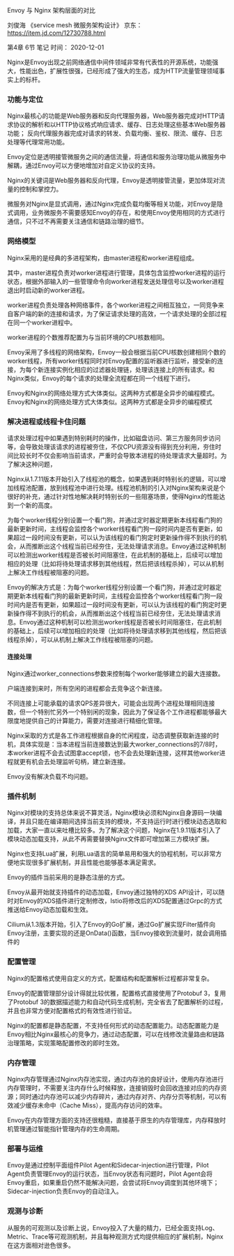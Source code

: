 

Envoy 与 Nginx 架构层面的对比

 刘俊海 《service mesh 微服务架构设计》 京东：https://item.jd.com/12730788.html

第4章 6节  笔记 时间： 2020-12-01

Nginx是Envoy出现之前网络通信中间件领域非常有代表性的开源系统，功能强大，性能出色，扩展性很强，已经形成了强大的生态，成为HTTP流量管理领域事实上的标杆。

### 功能与定位

Nginx最核心的功能是Web服务器和反向代理服务器，Web服务器完成对HTTP请求协议的解析和以HTTP协议格式响应请求、缓存、日志处理这些基本Web服务器功能；
反向代理服务器完成对请求的转发、负载均衡、鉴权、限流、缓存、日志处理等代理常用功能。

Envoy定位是透明接管微服务之间的通信流量，将通信和服务治理功能从微服务中解耦，通过Envoy可以方便地增加对自定义协议的支持。

Nginx的关键词是Web服务器和反向代理，Envoy是透明接管流量，更加体现对流量的控制和掌控力。

微服务对Nginx是显式调用，通过Nginx完成负载均衡等相关功能，对Envoy是隐式调用，业务微服务不需要感知Envoy的存在，和使用Envoy使用相同的方式进行通信，只不过不再需要关注通信和链路治理的细节。

### 网络模型

Nginx采用的是经典的多进程架构，由master进程和worker进程组成。

其中，master进程负责对worker进程进行管理，具体包含监控worker进程的运行状态，根据外部输入的一些管理命令向worker进程发送处理信号以及worker进程退出时启动新的worker进程。

worker进程负责处理各种网络事件，各个worker进程之间相互独立，一同竞争来自客户端的新的连接和请求，为了保证请求处理的高效，一个请求处理的全部过程在同一个worker进程中。

worker进程的个数推荐配置为与当前环境的CPU核数相同。

Envoy采用了多线程的网络架构，Envoy一般会根据当前CPU核数创建相同个数的worker线程，所有worker线程同时对Envoy配置的监听器进行监听，接受新的连接，为每个新连接实例化相应的过滤器处理链，处理该连接上的所有请求。和Nginx类似，Envoy的每个请求的处理全流程都在同一个线程下进行。

Envoy和Nginx的网络处理方式大体类似。这两种方式都是全异步的编程模式。 Envoy和Nginx的网络处理方式大体类似。这两种方式都是全异步的编程模式

### 解决进程或线程卡住问题

请求处理过程中如果遇到特别耗时的操作，比如磁盘访问、第三方服务同步访问等，会导致处理该请求的进程被夯住，不仅CPU资源没有得到充分利用，夯住时间比较长时不仅会影响当前请求，严重时会导致本进程的待处理请求大量超时。为了解决这种问题，

Nginx从1.7.11版本开始引入了线程池的概念，如果遇到耗时特别长的逻辑，可以增加线程池配置，放到线程池中进行处理。线程池机制的引入对Nginx架构来说是个很好的补充，通过针对性地解决耗时特别长的一些阻塞场景，使得Nginx的性能达到一个新的高度。

为每个worker线程分别设置一个看门狗，并通过定时器定期更新本线程看门狗的最新更新时间，主线程会监控各个worker线程看门狗一段时间内是否有更新，如果超过一段时间没有更新，可以认为该线程的看门狗定时更新操作得不到执行的机会，从而推断出这个线程当前已经夯住，无法处理请求消息。Envoy通过这种机制可以检测出worker线程是否被长时间阻塞住，在此机制的基础上，后续可以增加相应的处理（比如将待处理请求移到其他线程，然后把该线程杀掉），可以从机制上解决工作线程被阻塞的问题。

Envoy的解决方式是：为每个worker线程分别设置一个看门狗，并通过定时器定期更新本线程看门狗的最新更新时间，主线程会监控各个worker线程看门狗一段时间内是否有更新，如果超过一段时间没有更新，可以认为该线程的看门狗定时更新操作得不到执行的机会，从而推断出这个线程当前已经夯住，无法处理请求消息。Envoy通过这种机制可以检测出worker线程是否被长时间阻塞住，在此机制的基础上，后续可以增加相应的处理（比如将待处理请求移到其他线程，然后把该线程杀掉），可以从机制上解决工作线程被阻塞的问题。

#### 连接处理

Nginx通过worker_connections参数来控制每个worker能够建立的最大连接数。

户端连接到来时，所有空闲的进程都会去竞争这个新连接。

不同连接上可能承载的请求QPS差异很大，可能会出现两个进程处理相同连接数，但一个特别忙另外一个特别闲的现象，因此为了保证各个工作进程都能够最大限度地提供自己的计算能力，需要对连接进行精细化管理。 

Nginx采取的方式是各工作进程根据自身的忙闲程度，动态调整获取新连接的时机，具体实现是：当本进程当前连接数达到最大worker_connections的7/8时，本worker进程不会去试图拿accept锁，也不会去处理新连接，这样其他worker进程就更有机会去处理监听句柄，建立新连接。

Envoy没有解决负载不均问题。

### 插件机制

Nginx对模块的支持总体来说不算灵活，Nginx模块必须和Nginx自身源码一块编译，并且只能在编译期间选择当前支持的模块，不支持运行时进行模块动态选取和加载，大家一直以来吐槽比较多。为了解决这个问题，Nginx在1.9.11版本引入了模块动态加载支持，从此不再需要替换Nginx文件即可增加第三方模块扩展。

Nginx也支持Lua扩展，利用Lua语言的简单易用和强大的协程机制，可以非常方便地实现很多扩展机制，并且性能也能够基本满足需求。

Envoy的插件当前采用的是静态注册的方式。

Envoy从最开始就支持插件的动态加载，Envoy通过独特的XDS API设计，可以随时对Envoy的XDS插件进行定制修改，Istio将修改后的XDS配置通过Grpc的方式推送给Envoy动态加载和生效。

Cilium从1.3版本开始，引入了Envoy的Go扩展，通过Go扩展实现Filter插件向Envoy注册，主要实现的还是OnData()函数，当Envoy接收到流量时，就会调用插件的

### 配置管理

Nginx的配置格式使用自定义的方式，配置结构和配置解析过程都非常复杂。

Envoy的配置管理部分设计得就比较优雅，配置格式直接使用了Protobuf 3，复用了Protobuf 3的数据描述能力和自动代码生成机制，完全省去了配置解析的过程，并且也非常方便对配置格式的有效性进行验证。

Nginx的配置都是静态配置，不支持任何形式的动态配置能力。动态配置能力是Envoy相比Nginx最核心的竞争力，通过动态配置，可以在线修改流量路由和链路治理策略，实现策略配置修改的即时生效。

### 内存管理

Nginx内存管理通过Nginx内存池实现，通过内存池的良好设计，使用内存池进行内存管理时，不需要关注内存什么时候释放，连接销毁时会回收连接对应的内存资源；同时通过内存池可以减少内存碎片，通过内存对齐、内存分页等机制，可以有效减少缓存未命中（Cache Miss），提高内存访问的效率。

Envoy在内存管理方面的支持还很粗糙，直接基于原生的内存管理库，内存释放时机管理通过智能指针管理内存的生命周期。

### 部署与运维

Envoy是通过控制平面组件Pilot Agent和Sidecar-injection进行管理，Pilot Agent负责管理Envoy的运行状态，当Envoy状态有问题时，Pilot Agent会将Envoy重启，如果重启仍然不能解决问题，会尝试将Envoy调度到其他环境下；Sidecar-injection负责Envoy的自动注入。

### 观测与诊断

从服务的可观测以及诊断上说，Envoy投入了大量的精力，已经全面支持Log、Metric、Trace等可观测机制，并且每种观测方式均提供相应的扩展机制，Nginx在这方面相对逊色很多。